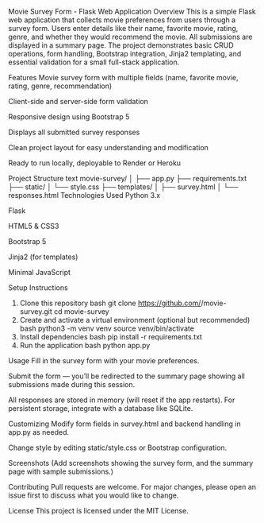 Movie Survey Form - Flask Web Application
Overview
This is a simple Flask web application that collects movie preferences from users through a survey form. Users enter details like their name, favorite movie, rating, genre, and whether they would recommend the movie. All submissions are displayed in a summary page. The project demonstrates basic CRUD operations, form handling, Bootstrap integration, Jinja2 templating, and essential validation for a small full-stack application.

Features
Movie survey form with multiple fields (name, favorite movie, rating, genre, recommendation)

Client-side and server-side form validation

Responsive design using Bootstrap 5

Displays all submitted survey responses

Clean project layout for easy understanding and modification

Ready to run locally, deployable to Render or Heroku

Project Structure
text
movie-survey/
│
├── app.py
├── requirements.txt
├── static/
│   └── style.css
├── templates/
│   ├── survey.html
│   └── responses.html
Technologies Used
Python 3.x

Flask

HTML5 & CSS3

Bootstrap 5

Jinja2 (for templates)

Minimal JavaScript

Setup Instructions
1. Clone this repository
bash
git clone https://github.com/<your-username>/movie-survey.git
cd movie-survey
2. Create and activate a virtual environment (optional but recommended)
bash
python3 -m venv venv
source venv/bin/activate
3. Install dependencies
bash
pip install -r requirements.txt
4. Run the application
bash
python app.py


Usage
Fill in the survey form with your movie preferences.

Submit the form — you’ll be redirected to the summary page showing all submissions made during this session.

All responses are stored in memory (will reset if the app restarts). For persistent storage, integrate with a database like SQLite.

Customizing
Modify form fields in survey.html and backend handling in app.py as needed.

Change style by editing static/style.css or Bootstrap configuration.

Screenshots
(Add screenshots showing the survey form, and the summary page with sample submissions.)

Contributing
Pull requests are welcome. For major changes, please open an issue first to discuss what you would like to change.

License
This project is licensed under the MIT License.
